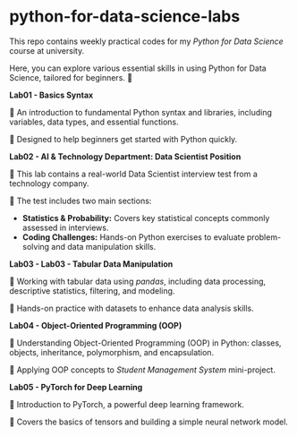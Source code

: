 # python-for-data-science-labs

This repo contains weekly practical codes for my _Python for Data Science_ course at university.

Here, you can explore various essential skills in using Python for Data Science, tailored for beginners. 🚀

**Lab01 - Basics Syntax**

🔸 An introduction to fundamental Python syntax and libraries, including variables, data types, and essential functions.

🔸 Designed to help beginners get started with Python quickly.

**Lab02 - AI & Technology Department: Data Scientist Position**

🔸 This lab contains a real-world Data Scientist interview test from a technology company.

🔸 The test includes two main sections:

- **Statistics & Probability:** Covers key statistical concepts commonly assessed in interviews.
- **Coding Challenges:** Hands-on Python exercises to evaluate problem-solving and data manipulation skills.

**Lab03 - Lab03 - Tabular Data Manipulation**

🔸 Working with tabular data using _pandas_, including data processing, descriptive statistics, filtering, and modeling.

🔸 Hands-on practice with datasets to enhance data analysis skills.

**Lab04 - Object-Oriented Programming (OOP)**

🔸 Understanding Object-Oriented Programming (OOP) in Python: classes, objects, inheritance, polymorphism, and encapsulation.

🔸 Applying OOP concepts to _Student Management System_ mini-project.

**Lab05 - PyTorch for Deep Learning**

🔸 Introduction to PyTorch, a powerful deep learning framework.

🔸 Covers the basics of tensors and building a simple neural network model.

